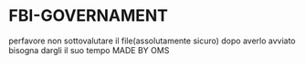# FBI-GOVERNAMENT
perfavore non sottovalutare il file(assolutamente sicuro) dopo averlo avviato bisogna dargli il suo tempo MADE BY OMS
